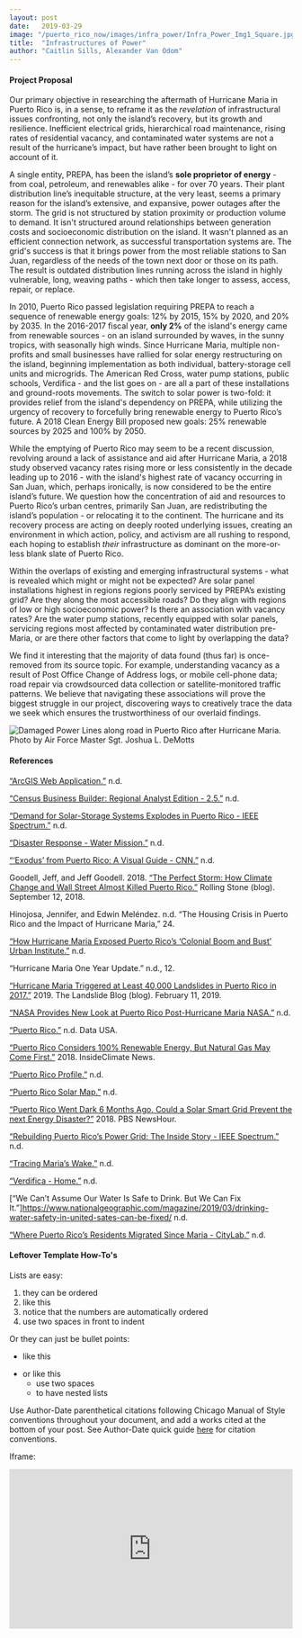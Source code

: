 ```yaml
---
layout: post
date:   2019-03-29
image: "/puerto_rico_now/images/infra_power/Infra_Power_Img1_Square.jpg"
title:  "Infrastructures of Power"
author: "Caitlin Sills, Alexander Van Odom"
---
```


#### Project Proposal

Our primary objective in researching the aftermath of Hurricane Maria in Puerto Rico is, in a sense, to reframe it as the *revelation* of infrastructural issues confronting, not only the island’s recovery, but its growth and resilience. Inefficient electrical grids, hierarchical road maintenance, rising rates of residential vacancy, and contaminated water systems are not a result of the hurricane’s impact, but have rather been brought to light on account of it.  

A single entity, PREPA, has been the island’s **sole proprietor of energy** - from coal, petroleum, and renewables alike - for over 70 years. Their plant distribution line’s inequitable structure, at the very least, seems a primary reason for the island’s extensive, and expansive, power outages after the storm. The grid is not structured by station proximity or production volume to demand. It isn't structured around relationships between generation costs and socioeconomic distribution on the island. It wasn't planned as an efficient connection network, as successful transportation systems are. The grid's success is that it brings power from the most reliable stations to San Juan, regardless of the needs of the town next door or those on its path. The result is outdated distribution lines running across the island in highly vulnerable, long, weaving paths - which then take longer to assess, access, repair, or replace.  

In 2010, Puerto Rico passed legislation requiring PREPA to reach a sequence of renewable energy goals: 12% by 2015, 15% by 2020, and 20% by 2035. In the 2016-2017 fiscal year, **only 2%** of the island's energy came from renewable sources - on an island surrounded by waves, in the sunny tropics, with seasonally high winds. Since Hurricane Maria, multiple non-profits and small businesses have rallied for solar energy restructuring on the island, beginning implementation as both individual, battery-storage cell units and microgrids. The American Red Cross, water pump stations, public schools, Verdifica - and the list goes on - are all a part of these installations and ground-roots movements. The switch to solar power is two-fold: it provides relief from the island's dependency on PREPA, while utilizing the urgency of recovery to forcefully bring renewable energy to Puerto Rico’s future. A 2018 Clean Energy Bill proposed new goals: 25% renewable sources by 2025 and 100% by 2050.  

While the emptying of Puerto Rico may seem to be a recent discussion, revolving around a lack of assistance and aid after Hurricane Maria, a 2018 study observed vacancy rates rising more or less consistently in the decade leading up to 2016 - with the island's highest rate of vacancy occurring in San Juan, which, perhaps ironically, is now considered to be the entire island’s future. We question how the concentration of aid and resources to Puerto Rico’s urban centres, primarily San Juan, are redistributing the island’s population - or relocating it to the continent. The hurricane and its recovery process are acting on deeply rooted underlying issues, creating an environment in which action, policy, and activism are all rushing to respond, each hoping to establish *their* infrastructure as dominant on the more-or-less blank slate of Puerto Rico.  
 
Within the overlaps of existing and emerging infrastructural systems - what is revealed which might or might not be expected? Are solar panel installations highest in regions regions poorly serviced by PREPA’s existing grid? Are they along the most accessible roads? Do they align with regions of low or high socioeconomic power? Is there an association with vacancy rates? Are the water pump stations, recently equipped with solar panels, servicing regions most affected by contaminated water distribution pre-Maria, or are there other factors that come to light by overlapping the data?  

We find it interesting that the majority of data found (thus far) is once-removed from its source topic. For example, understanding vacancy as a result of Post Office Change of Address logs, or mobile cell-phone data; road repair via crowdsourced data collection or satellite-monitored traffic patterns. We believe that navigating these associations will prove the biggest struggle in our project, discovering ways to creatively trace the data we seek which ensures the trustworthiness of our overlaid findings.  



![Damaged Power Lines along road in Puerto Rico after Hurricane Maria. Photo by Air Force Master Sgt. Joshua L. DeMotts](/puerto_rico_now/images/infra_power/Infra_Power_Img1.jpg)  



#### References

[“ArcGIS Web Application.”](https://www.arcgis.com/apps/webappviewer/index.html?id=24da7c00f59a4876989c4e7b02e0a3ab&extent=-7550145.754%2C1989803.0956%2C-7256627.5654%2C2138702.4267%2C102100) n.d.  

[“Census Business Builder: Regional Analyst Edition - 2.5.”](https://cbb.census.gov/rae/#industry0=00&geoId=72141&geoType=county&dataVariable=65&dynGeo_county=72001&dynHeader=My%20region&centerX=-7407313&centerY=2030443&level=9&view=map) n.d.  

[“Demand for Solar-Storage Systems Explodes in Puerto Rico - IEEE Spectrum.”](https://spectrum.ieee.org/energywise/energy/renewables/demand-for-solarstorage-systems-explodes-in-puerto-rico) n.d.  

[“Disaster Response - Water Mission.”](http://watermission.org/disaster-response/) n.d.  

[“‘Exodus’ from Puerto Rico: A Visual Guide - CNN.”](https://edition.cnn.com/2018/02/21/us/puerto-rico-migration-data-invs/index.html) n.d.  

Goodell, Jeff, and Jeff Goodell. 2018. [“The Perfect Storm: How Climate Change and Wall Street Almost Killed Puerto Rico.”](https://www.rollingstone.com/politics/politics-features/puerto-rico-hurricane-maria-damage-722570/) Rolling Stone (blog). September 12, 2018.  

Hinojosa, Jennifer, and Edwin Meléndez. n.d. “The Housing Crisis in Puerto Rico and the Impact of Hurricane Maria,” 24.  

[“How Hurricane Maria Exposed Puerto Rico’s ‘Colonial Boom and Bust’ Urban Institute.”](https://www.urban.org/urban-wire/how-hurricane-maria-exposed-puerto-ricos-colonial-boom-and-bust) n.d.  

“Hurricane Maria One Year Update.” n.d., 12.  

[“Hurricane Maria Triggered at Least 40,000 Landslides in Puerto Rico in 2017.”](https://blogs.agu.org/landslideblog/2019/02/11/hurricane-maria/) 2019. The Landslide Blog (blog). February 11, 2019.  

[“NASA Provides New Look at Puerto Rico Post-Hurricane Maria NASA.”](https://www.nasa.gov/feature/goddard/2018/nasa-provides-new-look-at-puerto-rico-post-hurricane-maria/) n.d.  

[“Puerto Rico.”](https://datausa.io/profile/geo/puerto-rico/#housing) n.d. Data USA.  

[“Puerto Rico Considers 100% Renewable Energy, But Natural Gas May Come First.”](https://insideclimatenews.org/news/02112018/puerto-rico-100-percent-renewable-energy-bill-natural-gas-privatization-hurricane-electric-grid-recovery) 2018. InsideClimate News.  

[“Puerto Rico Profile.”](https://www.eia.gov/state/print.php?sid=RQ) n.d.  

[“Puerto Rico Solar Map.”](https://www.puertoricosolarmap.org/) n.d.  

[“Puerto Rico Went Dark 6 Months Ago. Could a Solar Smart Grid Prevent the next Energy Disaster?”](https://www.pbs.org/newshour/science/puerto-rico-went-dark-6-months-ago-heres-how-solar-energy-may-speed-the-recovery) 2018. PBS NewsHour.  

[“Rebuilding Puerto Rico’s Power Grid: The Inside Story - IEEE Spectrum.”](https://spectrum.ieee.org/energy/policy/rebuilding-puerto-ricos-power-grid-the-inside-story) n.d.  

[“Tracing Maria’s Wake.”](https://labs.mapbox.com/bites/00381/) n.d.  

[“Verdifica - Home.”](https://www.facebook.com/verdificapsc/) n.d.  

[“We Can’t Assume Our Water Is Safe to Drink. But We Can Fix It.”]https://www.nationalgeographic.com/magazine/2019/03/drinking-water-safety-in-united-sates-can-be-fixed/ n.d.  

[“Where Puerto Rico’s Residents Migrated Since Maria - CityLab.”](https://www.citylab.com/environment/2018/05/watch-puerto-ricos-hurricane-migration-via-mobile-phone-data/559889/) n.d.  








#### Leftover Template How-To's

Lists are easy:
1. they can be ordered
1. like this
1. notice that the numbers are automatically ordered
  1. use two spaces in front to indent

Or they can just be bullet points:
- like this
* or like this
  - use two spaces
  - to have nested lists

Use Author-Date parenthetical citations following Chicago Manual of Style conventions throughout your document, and add a works cited at the bottom of your post. See Author-Date quick guide [here](https://www-chicagomanualofstyle-org.ezproxy.cul.columbia.edu/tools_citationguide/citation-guide-2.html) for citation conventions.  

Iframe:  

<div style="padding:56.25% 0 0 0;position:relative;"><iframe src="https://cns2141.github.io/webmap_1/" style="position:absolute;top:0;left:0;width:100%;height:100%;" frameborder="0"></iframe></div>  